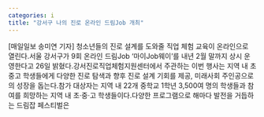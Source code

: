 ```yaml
---
categories: i
title: "강서구 나의 진로 온라인 드림Job 개최"
---
```

[매일일보 송미연 기자] 청소년들의 진로 설계를 도와줄 직업 체험 교육이 온라인으로 열린다.서울 강서구가 9회 온라인 드림Job ‘마이Job웨이’를 내년 2월 말까지 상시 운영한다고 26일 밝혔다.강서진로직업체험지원센터에서 주관하는 이번 행사는 지역 내 초중고 학생들에게 다양한 진로 탐색과 향후 진로 설계 기회를 제공, 미래사회 주인공으로의 성장을 돕는다.참가 대상자는 지역 내 22개 중학교 1학년 3,500여 명의 학생들과 참여를 희망하는 지역 내 초·중·고 학생들이다.다양한 프로그램으로 해마다 발전을 거듭하는 드림잡 페스티벌은